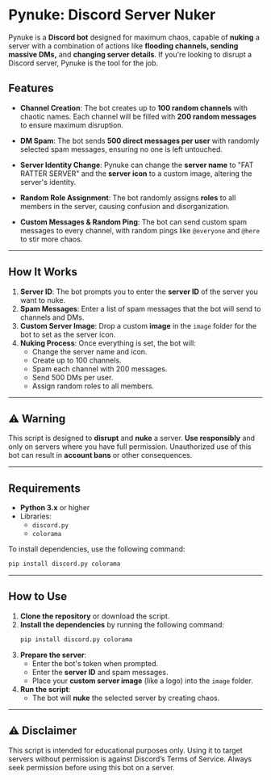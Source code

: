 
# Pynuke: Discord Server Nuker

Pynuke is a **Discord bot** designed for maximum chaos, capable of **nuking** a server with a combination of actions like **flooding channels, sending massive DMs,** and **changing server details**. If you're looking to disrupt a Discord server, Pynuke is the tool for the job.

## Features

- **Channel Creation**: The bot creates up to **100 random channels** with chaotic names. Each channel will be filled with **200 random messages** to ensure maximum disruption.

- **DM Spam**: The bot sends **500 direct messages per user** with randomly selected spam messages, ensuring no one is left untouched.

- **Server Identity Change**: Pynuke can change the **server name** to "FAT RATTER SERVER" and the **server icon** to a custom image, altering the server's identity.

- **Random Role Assignment**: The bot randomly assigns **roles** to all members in the server, causing confusion and disorganization.

- **Custom Messages & Random Ping**: The bot can send custom spam messages to every channel, with random pings like `@everyone` and `@here` to stir more chaos.

---

## How It Works

1. **Server ID**: The bot prompts you to enter the **server ID** of the server you want to nuke.
2. **Spam Messages**: Enter a list of spam messages that the bot will send to channels and DMs.
3. **Custom Server Image**: Drop a custom **image** in the `image` folder for the bot to set as the server icon.
4. **Nuking Process**: Once everything is set, the bot will:
   - Change the server name and icon.
   - Create up to 100 channels.
   - Spam each channel with 200 messages.
   - Send 500 DMs per user.
   - Assign random roles to all members.

---

## ⚠️ Warning

This script is designed to **disrupt** and **nuke** a server. **Use responsibly** and only on servers where you have full permission. Unauthorized use of this bot can result in **account bans** or other consequences.

---

## Requirements

- **Python 3.x** or higher
- Libraries:
  - `discord.py`
  - `colorama`

To install dependencies, use the following command:

```bash
pip install discord.py colorama
```

---

## How to Use

1. **Clone the repository** or download the script.
2. **Install the dependencies** by running the following command:
   ```bash
   pip install discord.py colorama
   ```
3. **Prepare the server**:
   - Enter the bot's token when prompted.
   - Enter the **server ID** and spam messages.
   - Place your **custom server image** (like a logo) into the `image` folder.
4. **Run the script**:
   - The bot will **nuke** the selected server by creating chaos.
  
---

## ⚠️ Disclaimer

This script is intended for educational purposes only. Using it to target servers without permission is against Discord’s Terms of Service. Always seek permission before using this bot on a server.
